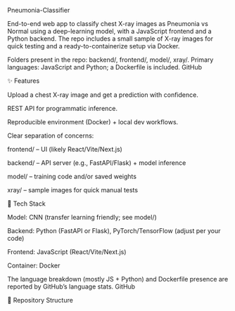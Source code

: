 Pneumonia-Classifier

End-to-end web app to classify chest X-ray images as Pneumonia vs Normal using a deep-learning model, with a JavaScript frontend and a Python backend. The repo includes a small sample of X-ray images for quick testing and a ready-to-containerize setup via Docker.

Folders present in the repo: backend/, frontend/, model/, xray/. Primary languages: JavaScript and Python; a Dockerfile is included. 
GitHub

✨ Features

Upload a chest X-ray image and get a prediction with confidence.

REST API for programmatic inference.

Reproducible environment (Docker) + local dev workflows.

Clear separation of concerns:

frontend/ – UI (likely React/Vite/Next.js)

backend/ – API server (e.g., FastAPI/Flask) + model inference

model/ – training code and/or saved weights

xray/ – sample images for quick manual tests

🧰 Tech Stack

Model: CNN (transfer learning friendly; see model/)

Backend: Python (FastAPI or Flask), PyTorch/TensorFlow (adjust per your code)

Frontend: JavaScript (React/Vite/Next.js)

Container: Docker

The language breakdown (mostly JS + Python) and Dockerfile presence are reported by GitHub’s language stats. 
GitHub

📁 Repository Structure
